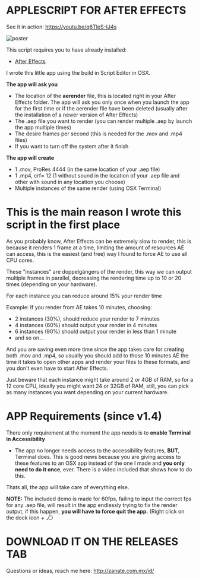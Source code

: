 # APPLESCRIPT FOR AFTER EFFECTS
See it in action: https://youtu.be/q6TleS-IJ4s

![poster](https://p1.f0.n0.cdn.getcloudapp.com/items/KouWqRzo/Screen+Shot+2020-02-27+at+12.40.01+PM.png?v=4a09f05351f3a0c8624d7ccf9add9ba5)


This script requires you to have already installed:
* [After Effects](https://www.adobe.com/products/aftereffects.html)


I wrote this little app using the build in Script Editor in OSX.

**The app will ask you**

- The location of the **aerender** file, this is located right in your After Effects folder. The app will ask you only once when you launch the app for the first time or if the aerender file have been deleted (usually after the installation of a newer version of After Effects)
- The .aep file you want to render (you can render multiple .aep by launch the app multiple times)
- The desire frames per second (this is needed for the .mov and .mp4 files)
- If you want to turn off the system after it finish

**The app will create**

- 1 .mov, ProRes 4444 (in the same location of your .aep file)
- 1 .mp4, crf= 12 (1 without sound in the location of your .aep file and other with sound in any location you choose)
- Multiple instances of the same render (using OSX Terminal)

# This is the main reason I wrote this script in the first place

As you probably know, After Effects can be extremely slow to render, this is because it renders 1 frame at a time, limiting the amount of resources AE can access, this is the easiest (and free) way I found to force AE to use all CPU cores.

These "instances" are doppelgängers of the render, this way we can output multiple frames in parallel, decreasing the rendering time up to 10 or 20 times (depending on your hardware).

For each instance you can reduce around 15% your render time

Example: If you render from AE takes 10 minutes, choosing:

- 2 instances (30%), should reduce your render to 7 minutes
- 4 instances (60%) should output your render in 4 minutes
- 6 instances (90%) should output your render in less than 1 minute
- and so on...

And you are saving even more time since the app takes care for creating both .mov and .mp4, so usually you should add to those 10 minutes AE the time it takes to open other apps and render your files to these formats,  and you don't even have to start After Effects.

Just beware that each instance might take around 2 or 4GB of RAM, so for a 12 core CPU, ideally you might want 24 or 32GB of RAM, still, you can pick as many instances you want depending on your current hardware.

# APP Requirements (since v1.4)

There only requirement at the moment the app needs is to **enable Terminal in Accessibility**

- The app no longer needs access to the accessibility features, **BUT**, Terminal does. This is good news because you are giving access to these features to an OSX app instead of the one I made and **you only need to do it once**, ever. There is a video included that shows how to do this.

Thats all, the app will take care of everything else.

**NOTE:** The included demo is made for 60fps, failing to input the correct fps for any .aep file, will result in the app endlessly trying to fix the render output, if this happen, **you will have to force quit the app.** (Right click on the dock icon + ⎇)

# DOWNLOAD IT ON THE RELEASES TAB

Questions or ideas, reach me here: http://zanate.com.mx/id/

